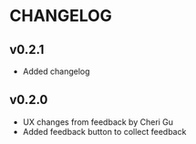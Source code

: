 # CHANGELOG

## v0.2.1
- Added changelog

## v0.2.0
- UX changes from feedback by Cheri Gu
- Added feedback button to collect feedback
